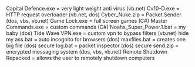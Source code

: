 Capital Defence.exe = very light weight anti virus (vb.net)
Cv10-D.exe = HTTP request overloader (vb.net, dos)
Cyber_Nuke.zip = Packet Sender (dos, vbs, vb.net)
Game Lock.exe = full screen games (C#)
Master Commands.exe = custom commands (C#)
Noahs_Super_Power.1.bat = my baby (dos)
Tide Wave VPN.exe = custom vpn to bypass filters (vb.net)
hide my ass.bat = auto incognito for browsers (dos)
maxfiles.bat = creates one big file (dos)
secure log.bat = packet inspector (dos)
secure send.zip = encrypted messaging system (dos, vbs, vb.net)
Remote Shutdown Repacked = allows the user to remotely shutdown computers
